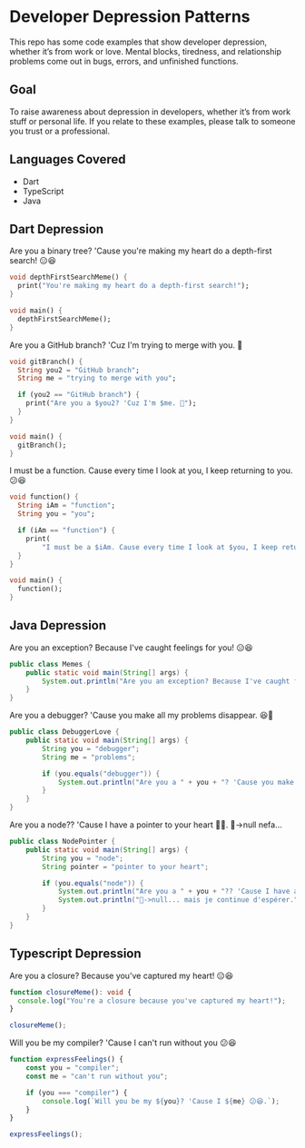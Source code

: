 # Developer Depression Patterns

This repo has some code examples that show developer depression, whether it’s from work or love. Mental blocks, tiredness, and relationship problems come out in bugs, errors, and unfinished functions.

## Goal

To raise awareness about depression in developers, whether it’s from work stuff or personal life. If you relate to these examples, please talk to someone you trust or a professional.

## Languages Covered
- Dart
- TypeScript
- Java

## Dart Depression
Are you a binary tree? 'Cause you're making my heart do a depth-first search! 😑😆
```dart
void depthFirstSearchMeme() {
  print("You're making my heart do a depth-first search!");
}

void main() {
  depthFirstSearchMeme();
}
```
Are you a GitHub branch? 'Cuz I'm trying to merge with you. 🌟
```dart
void gitBranch() {
  String you2 = "GitHub branch";
  String me = "trying to merge with you";

  if (you2 == "GitHub branch") {
    print("Are you a $you2? 'Cuz I'm $me. 🌟");
  }
}

void main() {
  gitBranch();
}
```
I must be a function. Cause every time I look at you, I keep returning to you. 😕😆
```dart
void function() {
  String iAm = "function";
  String you = "you";

  if (iAm == "function") {
    print(
        "I must be a $iAm. Cause every time I look at $you, I keep returning to you. 😕😆");
  }
}

void main() {
  function();
}
```

## Java Depression
Are you an exception? Because I've caught feelings for you! 😑😆
```java
public class Memes {
    public static void main(String[] args) {
        System.out.println("Are you an exception? Because I've caught feelings for you!");
    }
}
```
Are you a debugger? 'Cause you make all my problems disappear. 😆🥹
```java
public class DebuggerLove {
    public static void main(String[] args) {
        String you = "debugger";
        String me = "problems";

        if (you.equals("debugger")) {
            System.out.println("Are you a " + you + "? 'Cause you make all my " + me + " disappear. 😆🥹");
        }
    }
}
```
Are you a node?? 'Cause I have a pointer to your heart 🥹😆.
🔘->null nefa...
```java
public class NodePointer {
    public static void main(String[] args) {
        String you = "node";
        String pointer = "pointer to your heart";

        if (you.equals("node")) {
            System.out.println("Are you a " + you + "?? 'Cause I have a " + pointer + " 🥹😆.");
            System.out.println("🔘->null... mais je continue d'espérer.");
        }
    }
}
```

## Typescript Depression
Are you a closure? Because you’ve captured my heart! 😑😆
```typescript
function closureMeme(): void {
  console.log("You're a closure because you've captured my heart!");
}

closureMeme();
```
Will you be my compiler? 'Cause I can't run without you 😕😆
```typescript
function expressFeelings() {
    const you = "compiler";
    const me = "can't run without you";

    if (you === "compiler") {
        console.log(`Will you be my ${you}? 'Cause I ${me} 😕😆.`);
    }
}

expressFeelings();
```
